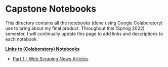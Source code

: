 # **Capstone Notebooks**

This directory contains all the notebooks (done using Google Colaboratory) use to bring about my final product. Throughout this (Spring 2022) semester, I will continually update this page to add links and descriptions to each notebook. 

**<ins>Links to (Colaboratory) Notebooks</ins>**

- [Part 1 - Web Scraping News Articles](https://github.com/skbetz54/Samuel_DATA606/blob/main/Notebooks/1_Web_Scrape.ipynb)

